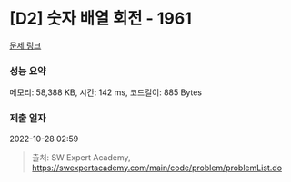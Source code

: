 # [D2] 숫자 배열 회전 - 1961 

[문제 링크](https://swexpertacademy.com/main/code/problem/problemDetail.do?contestProbId=AV5Pq-OKAVYDFAUq) 

### 성능 요약

메모리: 58,388 KB, 시간: 142 ms, 코드길이: 885 Bytes

### 제출 일자

2022-10-28 02:59



> 출처: SW Expert Academy, https://swexpertacademy.com/main/code/problem/problemList.do